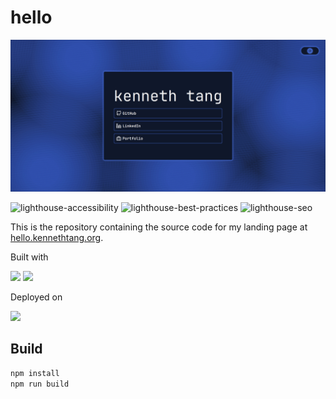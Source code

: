 # hello

![Website Screenshot](screenshot.png)

![lighthouse-accessibility](https://img.shields.io/badge/Accessibility-100-lime?logo=lighthouse) ![lighthouse-best-practices](https://img.shields.io/badge/Best_Practices-100-lime?logo=lighthouse) ![lighthouse-seo](https://img.shields.io/badge/SEO-100-lime?logo=lighthouse)

This is the repository containing the source code for my landing page at [hello.kennethtang.org](https://hello.kennethtang.org).

Built with

![](https://img.shields.io/badge/sveltekit-white?style=for-the-badge&logo=svelte&logoColor=orange)
![](https://img.shields.io/badge/tailwindcss-white?style=for-the-badge&logo=tailwindcss&logoColor=lightblue)

Deployed on

![](https://img.shields.io/badge/vercel-white?style=for-the-badge&logo=vercel&logoColor=black)

## Build

```bash
npm install
npm run build
```
